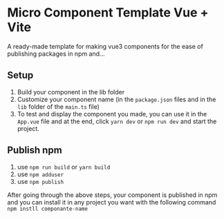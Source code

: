 # Micro Component Template Vue + Vite


A ready-made template for making vue3 components for the ease of publishing packages in npm and...
## Setup
1. Build your component in the lib folder
2. Customize your component name (in the `package.json` files and in the `lib` folder of the `main.ts` file)
3. To test and display the component you made, you can use it in the `App.vue` file and at the end, click `yarn dev` or `npm run dev` and start the project.

## Publish npm
1. use `npm run build` or `yarn build`
2. use `npm adduser`
3. use `npm publish`

After going through the above steps, your component is published in npm and you can install it in any project you want with the following command
`npm instll componante-name`
